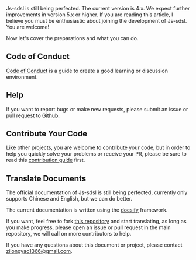 Js-sdsl is still being perfected. The current version is 4.x. We expect further improvements in version 5.x or higher. If you are reading this article, I believe you must be enthusiastic about joining the development of Js-sdsl. You are welcome!

Now let's cover the preparations and what you can do.

## Code of Conduct

[Code of Conduct](https://github.com/ZLY201/js-sdsl/blob/main/CODE_OF_CONDUCT.md) is a guide to create a good learning or discussion environment.

## Help

If you want to report bugs or make new requests, please submit an issue or pull request to [Github](https://github.com/ZLY201/js-sdsl).

## Contribute Your Code

Like other projects, you are welcome to contribute your code, but in order to help you quickly solve your problems or receive your PR, please be sure to read this [contribution guide](https://github.com/ZLY201/js-sdsl/blob/main/.github/CONTRIBUTING.md) first.

## Translate Documents

The official documentation of Js-sdsl is still being perfected, currently only supports Chinese and English, but we can do better.

The current documentation is written using the [docsify](https://docsify.js.org/) framework.

If you want, feel free to fork [this repository](https://github.com/js-sdsl/js-sdsl.github.io) and start translating, as long as you make progress, please open an issue or pull request in the main repository, we will call on more contributors to help.

If you have any questions about this document or project, please contact <a href='mailto:zilongyao1366@gmail.com'>zilongyao1366@gmail.com</a>.
